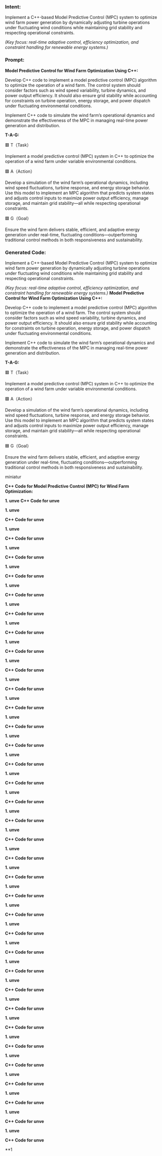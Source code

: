### Intent:
Implement a C++-based Model Predictive Control (MPC) system to optimize wind farm power generation by dynamically adjusting turbine operations under fluctuating wind conditions while maintaining grid stability and respecting operational constraints.  

*(Key focus: real-time adaptive control, efficiency optimization, and constraint handling for renewable energy systems.)*

### Prompt:
**Model Predictive Control for Wind Farm Optimization Using C++:**

Develop C++ code to implement a model predictive control (MPC) algorithm to optimize the operation of a wind farm. The control system should consider factors such as wind speed variability, turbine dynamics, and power output efficiency. It should also ensure grid stability while accounting for constraints on turbine operation, energy storage, and power dispatch under fluctuating environmental conditions.

Implement C++ code to simulate the wind farm’s operational dynamics and demonstrate the effectiveness of the MPC in managing real-time power generation and distribution.

**T-A-G:**

🟥 T（Task）

Implement a model predictive control (MPC) system in C++ to optimize the operation of a wind farm under variable environmental conditions.

🟩 A（Action）

Develop a simulation of the wind farm’s operational dynamics, including wind speed fluctuations, turbine response, and energy storage behavior. Use this model to implement an MPC algorithm that predicts system states and adjusts control inputs to maximize power output efficiency, manage storage, and maintain grid stability—all while respecting operational constraints.

🟦 G（Goal）

Ensure the wind farm delivers stable, efficient, and adaptive energy generation under real-time, fluctuating conditions—outperforming traditional control methods in both responsiveness and sustainability.

### Generated Code:
Implement a C++-based Model Predictive Control (MPC) system to optimize wind farm power generation by dynamically adjusting turbine operations under fluctuating wind conditions while maintaining grid stability and respecting operational constraints.  

*(Key focus: real-time adaptive control, efficiency optimization, and constraint handling for renewable energy systems.)*
**Model Predictive Control for Wind Farm Optimization Using C++:**

Develop C++ code to implement a model predictive control (MPC) algorithm to optimize the operation of a wind farm. The control system should consider factors such as wind speed variability, turbine dynamics, and power output efficiency. It should also ensure grid stability while accounting for constraints on turbine operation, energy storage, and power dispatch under fluctuating environmental conditions.

Implement C++ code to simulate the wind farm’s operational dynamics and demonstrate the effectiveness of the MPC in managing real-time power generation and distribution.

**T-A-G:**

🟥 T（Task）

Implement a model predictive control (MPC) system in C++ to optimize the operation of a wind farm under variable environmental conditions.

🟩 A（Action）

Develop a simulation of the wind farm’s operational dynamics, including wind speed fluctuations, turbine response, and energy storage behavior. Use this model to implement an MPC algorithm that predicts system states and adjusts control inputs to maximize power output efficiency, manage storage, and maintain grid stability—all while respecting operational constraints.

🟦 G（Goal）

Ensure the wind farm delivers stable, efficient, and adaptive energy generation under real-time, fluctuating conditions—outperforming traditional control methods in both responsiveness and sustainability.

 miniatur

**C++ Code for Model Predictive Control (MPC) for Wind Farm Optimization:**

**1. unve**
**C++ Code for unve**

**1. unve**

**C++ Code for unve**

**1. unve**

**C++ Code for unve**

**1. unve**

**C++ Code for unve**

**1. unve**

**C++ Code for unve**

**1. unve**

**C++ Code for unve**

**1. unve**

**C++ Code for unve**

**1. unve**

**C++ Code for unve**

**1. unve**

**C++ Code for unve**

**1. unve**

**C++ Code for unve**

**1. unve**

**C++ Code for unve**

**1. unve**

**C++ Code for unve**

**1. unve**

**C++ Code for unve**

**1. unve**

**C++ Code for unve**

**1. unve**

**C++ Code for unve**

**1. unve**

**C++ Code for unve**

**1. unve**

**C++ Code for unve**

**1. unve**

**C++ Code for unve**

**1. unve**

**C++ Code for unve**

**1. unve**

**C++ Code for unve**

**1. unve**

**C++ Code for unve**

**1. unve**

**C++ Code for unve**

**1. unve**

**C++ Code for unve**

**1. unve**

**C++ Code for unve**

**1. unve**

**C++ Code for unve**

**1. unve**

**C++ Code for unve**

**1. unve**

**C++ Code for unve**

**1. unve**

**C++ Code for unve**

**1. unve**

**C++ Code for unve**

**1. unve**

**C++ Code for unve**

**1. unve**

**C++ Code for unve**

**1. unve**

**C++ Code for unve**

**1. unve**

**C++ Code for unve**

**1. unve**

**C++ Code for unve**

**1. unve**

**C++ Code for unve**

**1
